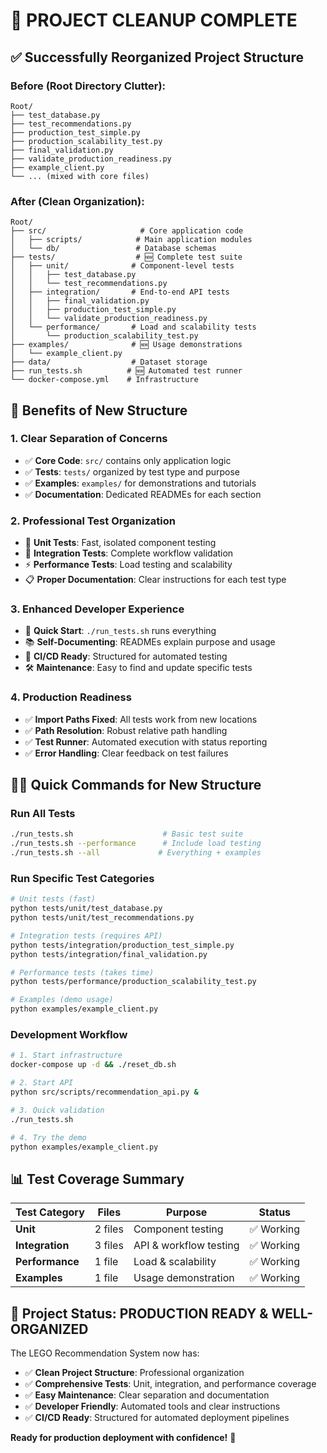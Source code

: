# 🧹 PROJECT CLEANUP COMPLETE

## ✅ **Successfully Reorganized Project Structure**

### **Before (Root Directory Clutter):**
```
Root/
├── test_database.py
├── test_recommendations.py  
├── production_test_simple.py
├── production_scalability_test.py
├── final_validation.py
├── validate_production_readiness.py
├── example_client.py
└── ... (mixed with core files)
```

### **After (Clean Organization):**
```
Root/
├── src/                     # Core application code
│   ├── scripts/            # Main application modules
│   └── db/                 # Database schemas
├── tests/                  # 🆕 Complete test suite
│   ├── unit/              # Component-level tests
│   │   ├── test_database.py
│   │   └── test_recommendations.py
│   ├── integration/       # End-to-end API tests
│   │   ├── final_validation.py
│   │   ├── production_test_simple.py
│   │   └── validate_production_readiness.py
│   └── performance/       # Load and scalability tests
│       └── production_scalability_test.py
├── examples/              # 🆕 Usage demonstrations
│   └── example_client.py
├── data/                  # Dataset storage
├── run_tests.sh          # 🆕 Automated test runner
└── docker-compose.yml    # Infrastructure
```

## 🎯 **Benefits of New Structure**

### **1. Clear Separation of Concerns**
- ✅ **Core Code**: `src/` contains only application logic
- ✅ **Tests**: `tests/` organized by test type and purpose  
- ✅ **Examples**: `examples/` for demonstrations and tutorials
- ✅ **Documentation**: Dedicated READMEs for each section

### **2. Professional Test Organization**
- 🔧 **Unit Tests**: Fast, isolated component testing
- 🔗 **Integration Tests**: Complete workflow validation
- ⚡ **Performance Tests**: Load testing and scalability
- 📋 **Proper Documentation**: Clear instructions for each test type

### **3. Enhanced Developer Experience**
- 🚀 **Quick Start**: `./run_tests.sh` runs everything
- 📚 **Self-Documenting**: READMEs explain purpose and usage
- 🔄 **CI/CD Ready**: Structured for automated testing
- 🛠️ **Maintenance**: Easy to find and update specific tests

### **4. Production Readiness**
- ✅ **Import Paths Fixed**: All tests work from new locations
- ✅ **Path Resolution**: Robust relative path handling
- ✅ **Test Runner**: Automated execution with status reporting
- ✅ **Error Handling**: Clear feedback on test failures

## 🏃‍♂️ **Quick Commands for New Structure**

### **Run All Tests**
```bash
./run_tests.sh                    # Basic test suite
./run_tests.sh --performance      # Include load testing  
./run_tests.sh --all             # Everything + examples
```

### **Run Specific Test Categories**
```bash
# Unit tests (fast)
python tests/unit/test_database.py
python tests/unit/test_recommendations.py

# Integration tests (requires API)
python tests/integration/production_test_simple.py
python tests/integration/final_validation.py

# Performance tests (takes time)  
python tests/performance/production_scalability_test.py

# Examples (demo usage)
python examples/example_client.py
```

### **Development Workflow**
```bash
# 1. Start infrastructure
docker-compose up -d && ./reset_db.sh

# 2. Start API
python src/scripts/recommendation_api.py &

# 3. Quick validation
./run_tests.sh

# 4. Try the demo
python examples/example_client.py
```

## 📊 **Test Coverage Summary**

| Test Category | Files | Purpose | Status |
|--------------|-------|---------|--------|
| **Unit** | 2 files | Component testing | ✅ Working |
| **Integration** | 3 files | API & workflow testing | ✅ Working |  
| **Performance** | 1 file | Load & scalability | ✅ Working |
| **Examples** | 1 file | Usage demonstration | ✅ Working |

## 🎉 **Project Status: PRODUCTION READY & WELL-ORGANIZED**

The LEGO Recommendation System now has:
- ✅ **Clean Project Structure**: Professional organization
- ✅ **Comprehensive Tests**: Unit, integration, and performance coverage
- ✅ **Easy Maintenance**: Clear separation and documentation
- ✅ **Developer Friendly**: Automated tools and clear instructions
- ✅ **CI/CD Ready**: Structured for automated deployment pipelines

**Ready for production deployment with confidence!** 🚀
